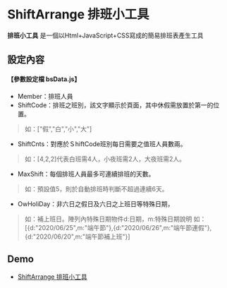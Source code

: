 # ShiftArrange 排班小工具

**排班小工具** 是一個以Html+JavaScript+CSS寫成的簡易排班表產生工具

## 設定內容
#### 【參數設定檔 bsData.js】
* Member：排班人員
* ShiftCode：排班之班別，該文字顯示於頁面，其中休假需放置於第一的位置。
> 如：["假","白","小","大"]
* ShiftCnts：對應於ＳhiftCode班別每日需要之值班人員數兩。
> 如：[4,2,2]代表白班需4人，小夜班需2人，大夜班需2人。
* MaxShift：每個排班人員最多可連續排班的天數。
> 如：預設值5，則於自動排班時判斷不超過連續6天。
* OwHoliDay：非六日之假日及六日之上班日等特殊日期，
> 如：補上班日。陣列內特殊日期物件d:日期，m:特殊日期說明
> 如：[{d:"2020/06/25",m:"端午節"},{d:"2020/06/26",m:"端午節連假"},{d:"2020/06/20",m:"端午節補上班"}]


## Demo
* [ShiftArrange 排班小工具](https://cubshuang.github.io/ShiftArrange/)


